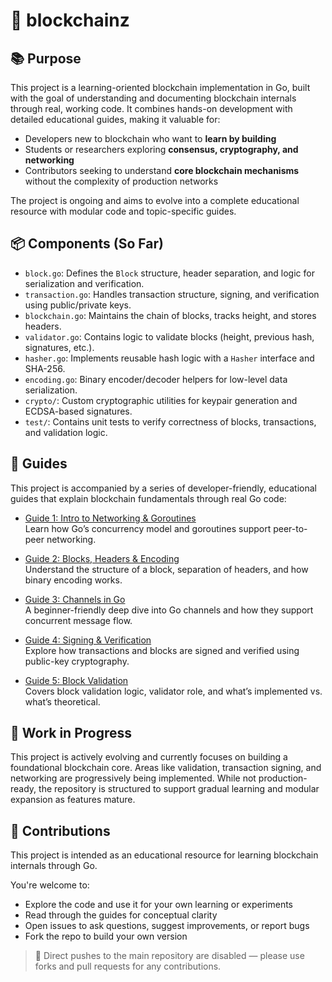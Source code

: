 # 🧱 blockchainz

## 📚 Purpose

This project is a learning-oriented blockchain implementation in Go, built with the goal of understanding and documenting blockchain internals through real, working code. It combines hands-on development with detailed educational guides, making it valuable for:

- Developers new to blockchain who want to **learn by building**
- Students or researchers exploring **consensus, cryptography, and networking**
- Contributors seeking to understand **core blockchain mechanisms** without the complexity of production networks

The project is ongoing and aims to evolve into a complete educational resource with modular code and topic-specific guides.

## 📦 Components (So Far)

- `block.go`: Defines the `Block` structure, header separation, and logic for serialization and verification.
- `transaction.go`: Handles transaction structure, signing, and verification using public/private keys.
- `blockchain.go`: Maintains the chain of blocks, tracks height, and stores headers.
- `validator.go`: Contains logic to validate blocks (height, previous hash, signatures, etc.).
- `hasher.go`: Implements reusable hash logic with a `Hasher` interface and SHA-256.
- `encoding.go`: Binary encoder/decoder helpers for low-level data serialization.
- `crypto/`: Custom cryptographic utilities for keypair generation and ECDSA-based signatures.
- `test/`: Contains unit tests to verify correctness of blocks, transactions, and validation logic.

## 📘 Guides

This project is accompanied by a series of developer-friendly, educational guides that explain blockchain fundamentals through real Go code:

- [Guide 1: Intro to Networking & Goroutines](./docs/guide1_networking_goroutines.md)  
  Learn how Go’s concurrency model and goroutines support peer-to-peer networking.

- [Guide 2: Blocks, Headers & Encoding](./docs/guide2_blocks_headers_encoding.md)  
  Understand the structure of a block, separation of headers, and how binary encoding works.

- [Guide 3: Channels in Go](./docs/guide3_channels.md)  
  A beginner-friendly deep dive into Go channels and how they support concurrent message flow.

- [Guide 4: Signing & Verification](./docs/guide4_signing_verification.md)  
  Explore how transactions and blocks are signed and verified using public-key cryptography.

- [Guide 5: Block Validation](./docs/guide5_block_validation.md)  
  Covers block validation logic, validator role, and what’s implemented vs. what’s theoretical.

## 🚧 Work in Progress

This project is actively evolving and currently focuses on building a foundational blockchain core. Areas like validation, transaction signing, and networking are progressively being implemented. While not production-ready, the repository is structured to support gradual learning and modular expansion as features mature.

## 🤝 Contributions

This project is intended as an educational resource for learning blockchain internals through Go.

You're welcome to:
- Explore the code and use it for your own learning or experiments
- Read through the guides for conceptual clarity
- Open issues to ask questions, suggest improvements, or report bugs
- Fork the repo to build your own version

> 📌 Direct pushes to the main repository are disabled — please use forks and pull requests for any contributions.
